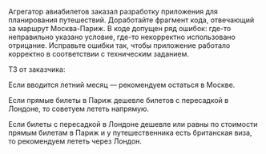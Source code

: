 Агрегатор авиабилетов заказал разработку приложения для планирования путешествий. Доработайте фрагмент кода, отвечающий за маршрут Москва-Париж. В коде допущен ряд ошибок: где-то неправильно указано условие, где-то некорректно использовано отрицание. Исправьте ошибки так, чтобы приложение работало корректно в соответствии с техническим заданием.

ТЗ от заказчика:

Если вводится летний месяц — рекомендуем остаться в Москве.

Если прямые билеты в Париж дешевле билетов с пересадкой в Лондоне, то советуем лететь напрямую.

Если билеты с пересадкой в Лондоне дешевле или равны по стоимости прямым билетам в Париж и у путешественника есть британская виза, то рекомендуем лететь через Лондон.
